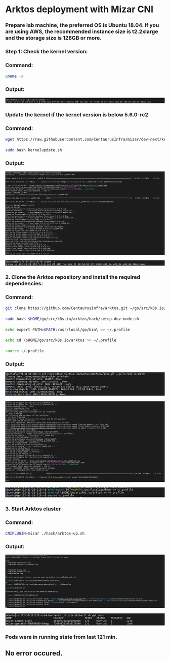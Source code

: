 # Arktos deployment with Mizar CNI
### Prepare lab machine, the preferred OS is Ubuntu 18.04. If you are using AWS, the recommended instance size is t2.2xlarge and the storage size is 128GB or more.

### Step 1: Check the kernel version:
### Command:
```bash
uname -a
```
### Output:
 ![](13-10images/img_1.png)
 ### Update the kernel if the kernel version is below 5.6.0-rc2

 ### Command:
```bash
wget https://raw.githubusercontent.com/CentaurusInfra/mizar/dev-next/kernelupdate.sh

sudo bash kernelupdate.sh
```
### Output:
![](13-10images/img_2.png)

![](13-10images/img_3.png)

### 2. Clone the Arktos repository and install the required dependencies:
### Command:
```bash
git clone https://github.com/CentaurusInfra/arktos.git ~/go/src/k8s.io/arktos

sudo bash $HOME/go/src/k8s.io/arktos/hack/setup-dev-node.sh

echo export PATH=$PATH:/usr/local/go/bin\ >> ~/.profile

echo cd \$HOME/go/src/k8s.io/arktos >> ~/.profile

source ~/.profile
```
### Output:
![](13-10images/img_4.png)

![](13-10images/img_5.png)

![](13-10images/img_6.png)

### 3. Start Arktos cluster
### Command:
```bash
CNIPLUGIN=mizar ./hack/arktos-up.sh
```
### Output:
![](13-10images/img_7.png)

![](13-10images/img_8.png)

### Pods were in running state from last  121 min.
## No error occured.



